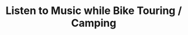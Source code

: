 ---
layout: community
category: community
title: "Listen to Music while Bike Touring / Camping"
description: " 🎵 Music while touring 🎵What are people's preferences with music while they ride/camp? In the past I've used a small Bluetooth speaker in my frame bag, but I'm now considering saving some space/weight."
isTopLevel: false
isSingleLevel: false
isArticle: false
datePublished: 2022-06-24 07:28:00 +0300
dateModified: 2022-06-24 07:28:00 +0300
published: false
---